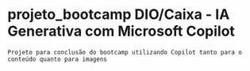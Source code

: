 # projeto_bootcamp DIO/Caixa - IA Generativa com Microsoft Copilot
    Projeto para conclusão do bootcamp utilizando Copilot tanto para o conteúdo quanto para imagens
